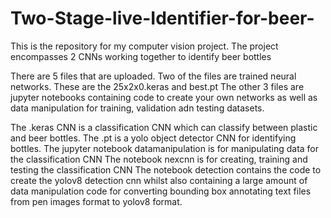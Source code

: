 # Two-Stage-live-Identifier-for-beer-
This is the repository for my computer vision project. The project encompasses 2 CNNs working together to identify beer bottles  

There are 5 files that are uploaded. Two of the files are trained neural networks. These are the 25x2x0.keras and best.pt The other 3 files are jupyter notebooks containing code to create your own networks as well as data manipulation for training, validation adn testing datasets. 

The .keras CNN is a classification CNN which can classify between plastic and beer bottles. 
The .pt is a yolo object detector CNN for identifying bottles. 
The jupyter notebook datamanipulation is for manipulating data for the classification CNN 
The notebook nexcnn is for creating, training and testing the classification CNN 
The notebook detection contains the code to create the yolov8 detection cnn whilst also containing a large amount of data manipulation code for converting bounding box annotating text files from pen images format to yolov8 format.
